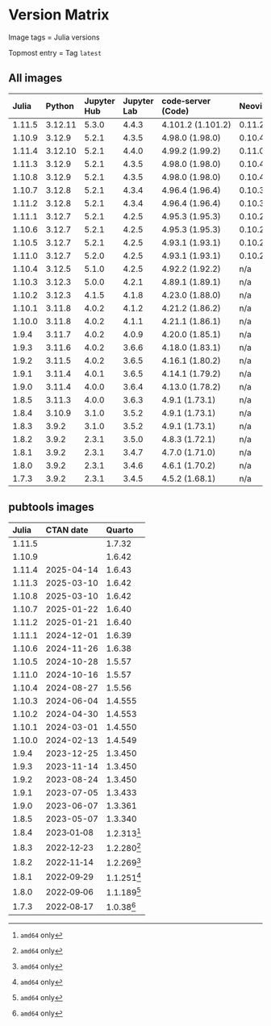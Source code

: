 # Version Matrix

Image tags = Julia versions

Topmost entry = Tag `latest`

## All images

| Julia  | Python  | Jupyter Hub | Jupyter Lab | code‑server (Code) | Neovim | Git    | Git LFS | Pandoc | Linux distro |
|:-------|:--------|:------------|:------------|:-------------------|:-------|:-------|:--------|:-------|:-------------|
| 1.11.5 | 3.12.11 | 5.3.0       | 4.4.3       | 4.101.2 (1.101.2)  | 0.11.2 | 2.50.0 | 3.7.0   | 3.6.3  | Debian 12    |
| 1.10.9 | 3.12.9  | 5.2.1       | 4.3.5       | 4.98.0 (1.98.0)    | 0.10.4 | 2.48.1 | 3.6.1   | 3.4    | Debian 12    |
| 1.11.4 | 3.12.10 | 5.2.1       | 4.4.0       | 4.99.2 (1.99.2)    | 0.11.0 | 2.49.0 | 3.6.1   | 3.4    | Debian 12    |
| 1.11.3 | 3.12.9  | 5.2.1       | 4.3.5       | 4.98.0 (1.98.0)    | 0.10.4 | 2.48.1 | 3.6.1   | 3.4    | Debian 12    |
| 1.10.8 | 3.12.9  | 5.2.1       | 4.3.5       | 4.98.0 (1.98.0)    | 0.10.4 | 2.48.1 | 3.6.1   | 3.4    | Debian 12    |
| 1.10.7 | 3.12.8  | 5.2.1       | 4.3.4       | 4.96.4 (1.96.4)    | 0.10.3 | 2.48.1 | 3.6.1   | 3.4    | Debian 12    |
| 1.11.2 | 3.12.8  | 5.2.1       | 4.3.4       | 4.96.4 (1.96.4)    | 0.10.3 | 2.48.1 | 3.6.1   | 3.4    | Debian 12    |
| 1.11.1 | 3.12.7  | 5.2.1       | 4.2.5       | 4.95.3 (1.95.3)    | 0.10.2 | 2.47.1 | 3.6.0   | 3.4    | Debian 12    |
| 1.10.6 | 3.12.7  | 5.2.1       | 4.2.5       | 4.95.3 (1.95.3)    | 0.10.2 | 2.47.1 | 3.6.0   | 3.4    | Debian 12    |
| 1.10.5 | 3.12.7  | 5.2.1       | 4.2.5       | 4.93.1 (1.93.1)    | 0.10.2 | 2.47.0 | 3.5.1   | 3.2    | Debian 12    |
| 1.11.0 | 3.12.7  | 5.2.0       | 4.2.5       | 4.93.1 (1.93.1)    | 0.10.2 | 2.47.0 | 3.5.1   | 3.2    | Debian 12    |
| 1.10.4 | 3.12.5  | 5.1.0       | 4.2.5       | 4.92.2 (1.92.2)    | n/a    | 2.46.0 | 3.5.1   | 3.2    | Debian 12    |
| 1.10.3 | 3.12.3  | 5.0.0       | 4.2.1       | 4.89.1 (1.89.1)    | n/a    | 2.45.2 | 3.5.1   | 3.1.11 | Debian 12    |
| 1.10.2 | 3.12.3  | 4.1.5       | 4.1.8       | 4.23.0 (1.88.0)    | n/a    | 2.45.0 | 3.5.1   | 3.1.11 | Debian 12    |
| 1.10.1 | 3.11.8  | 4.0.2       | 4.1.2       | 4.21.2 (1.86.2)    | n/a    | 2.44.0 | 3.4.1   | 3.1.11 | Debian 12    |
| 1.10.0 | 3.11.8  | 4.0.2       | 4.1.1       | 4.21.1 (1.86.1)    | n/a    | 2.43.1 | 3.4.1   | 3.1.11 | Debian 12    |
| 1.9.4  | 3.11.7  | 4.0.2       | 4.0.9       | 4.20.0 (1.85.1)    | n/a    | 2.43.0 | 3.4.1   | 3.1.1  | Debian 12    |
| 1.9.3  | 3.11.6  | 4.0.2       | 3.6.6       | 4.18.0 (1.83.1)    | n/a    | 2.42.1 | 3.4.0   | 3.1.1  | Debian 12    |
| 1.9.2  | 3.11.5  | 4.0.2       | 3.6.5       | 4.16.1 (1.80.2)    | n/a    | 2.42.0 | 3.4.0   | 3.1.1  | Debian 12    |
| 1.9.1  | 3.11.4  | 4.0.1       | 3.6.5       | 4.14.1 (1.79.2)    | n/a    | 2.41.0 | 3.3.0   | 3.1.1  | Debian 12    |
| 1.9.0  | 3.11.4  | 4.0.0       | 3.6.4       | 4.13.0 (1.78.2)    | n/a    | 2.41.0 | 3.3.0   | 3.1.1  | Debian 11    |
| 1.8.5  | 3.11.3  | 4.0.0       | 3.6.3       | 4.9.1 (1.73.1)     | n/a    | 2.40.1 | 3.3.0   | 3.1.1  | Debian 11    |
| 1.8.4  | 3.10.9  | 3.1.0       | 3.5.2       | 4.9.1 (1.73.1)     | n/a    | 2.39.0 | 3.3.0   | 2.19.2 | Debian 11    |
| 1.8.3  | 3.9.2   | 3.1.0       | 3.5.2       | 4.9.1 (1.73.1)     | n/a    | 2.39.0 | 3.3.0   | 2.19.2 | Debian 11    |
| 1.8.2  | 3.9.2   | 2.3.1       | 3.5.0       | 4.8.3 (1.72.1)     | n/a    | 2.38.1 | 3.2.0   | 2.19.2 | Debian 11    |
| 1.8.1  | 3.9.2   | 2.3.1       | 3.4.7       | 4.7.0 (1.71.0)     | n/a    | 2.37.3 | 3.2.0   | 2.19.2 | Debian 11    |
| 1.8.0  | 3.9.2   | 2.3.1       | 3.4.6       | 4.6.1 (1.70.2)     | n/a    | 2.37.2 | 3.2.0   | 2.19.2 | Debian 11    |
| 1.7.3  | 3.9.2   | 2.3.1       | 3.4.5       | 4.5.2 (1.68.1)     | n/a    | 2.37.2 | 3.2.0   | 2.18   | Debian 11    |

## pubtools images

| Julia  | CTAN date  | Quarto      |
|:-------|:-----------|:------------|
| 1.11.5 |            | 1.7.32      |
| 1.10.9 |            | 1.6.42      |
| 1.11.4 | 2025-04-14 | 1.6.43      |
| 1.11.3 | 2025-03-10 | 1.6.42      |
| 1.10.8 | 2025-03-10 | 1.6.42      |
| 1.10.7 | 2025-01-22 | 1.6.40      |
| 1.11.2 | 2025-01-21 | 1.6.40      |
| 1.11.1 | 2024-12-01 | 1.6.39      |
| 1.10.6 | 2024-11-26 | 1.6.38      |
| 1.10.5 | 2024-10-28 | 1.5.57      |
| 1.11.0 | 2024-10-16 | 1.5.57      |
| 1.10.4 | 2024-08-27 | 1.5.56      |
| 1.10.3 | 2024-06-04 | 1.4.555     |
| 1.10.2 | 2024-04-30 | 1.4.553     |
| 1.10.1 | 2024-03-01 | 1.4.550     |
| 1.10.0 | 2024-02-13 | 1.4.549     |
| 1.9.4  | 2023-12-25 | 1.3.450     |
| 1.9.3  | 2023-11-14 | 1.3.450     |
| 1.9.2  | 2023-08-24 | 1.3.450     |
| 1.9.1  | 2023-07-05 | 1.3.433     |
| 1.9.0  | 2023-06-07 | 1.3.361     |
| 1.8.5  | 2023-05-07 | 1.3.340     |
| 1.8.4  | 2023‑01‑08 | 1.2.313[^1] |
| 1.8.3  | 2022‑12‑23 | 1.2.280[^1] |
| 1.8.2  | 2022‑11‑14 | 1.2.269[^1] |
| 1.8.1  | 2022‑09‑29 | 1.1.251[^1] |
| 1.8.0  | 2022‑09‑06 | 1.1.189[^1] |
| 1.7.3  | 2022‑08‑17 | 1.0.38[^1]  |

[^1]: `amd64` only
